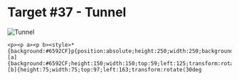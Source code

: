 # Target #37 - Tunnel

![Tunnel](https://cssbattle.dev/targets/37.png)

```
<p><p a><p b><style>*{background:#6592CF}p{position:absolute;height:250;width:250;background:#243D83;top:9;left:75}[a]{background:#6592CF;height:150;width:150;top:59;left:125;transform:rotate(15deg)}[b]{height:75;width:75;top:97;left:163;transform:rotate(30deg
```
